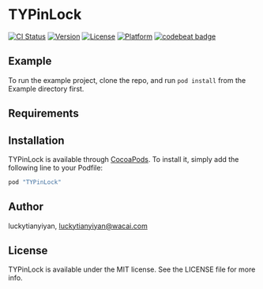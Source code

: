 # TYPinLock

[![CI Status](http://img.shields.io/travis/luckytianyiyan/TYPinLock.svg?style=flat)](https://travis-ci.org/luckytianyiyan/TYPinLock)
[![Version](https://img.shields.io/cocoapods/v/TYPinLock.svg?style=flat)](http://cocoapods.org/pods/TYPinLock)
[![License](https://img.shields.io/cocoapods/l/TYPinLock.svg?style=flat)](http://cocoapods.org/pods/TYPinLock)
[![Platform](https://img.shields.io/cocoapods/p/TYPinLock.svg?style=flat)](http://cocoapods.org/pods/TYPinLock)
[![codebeat badge](https://codebeat.co/badges/50f8bb6f-58f8-477c-bcbc-eb41aa8e992b)](https://codebeat.co/projects/github-com-luckytianyiyan-typinlock-master)

## Example

To run the example project, clone the repo, and run `pod install` from the Example directory first.

## Requirements

## Installation

TYPinLock is available through [CocoaPods](http://cocoapods.org). To install
it, simply add the following line to your Podfile:

```ruby
pod "TYPinLock"
```

## Author

luckytianyiyan, luckytianyiyan@wacai.com

## License

TYPinLock is available under the MIT license. See the LICENSE file for more info.
